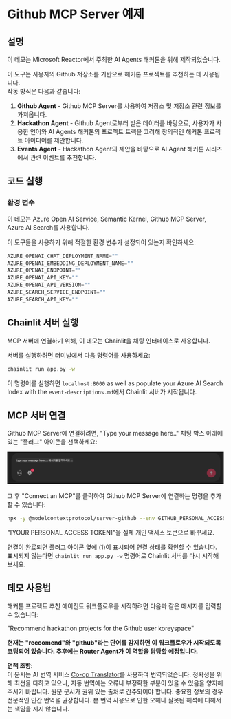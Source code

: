<!--
CO_OP_TRANSLATOR_METADATA:
{
  "original_hash": "393eea8000f305b94010dd5b380902d8",
  "translation_date": "2025-05-20T10:02:09+00:00",
  "source_file": "11-mcp/code_samples/github-mcp/README.md",
  "language_code": "ko"
}
-->
# Github MCP Server 예제

## 설명

이 데모는 Microsoft Reactor에서 주최한 AI Agents 해커톤을 위해 제작되었습니다.

이 도구는 사용자의 Github 저장소를 기반으로 해커톤 프로젝트를 추천하는 데 사용됩니다.  
작동 방식은 다음과 같습니다:

1. **Github Agent** - Github MCP Server를 사용하여 저장소 및 저장소 관련 정보를 가져옵니다.  
2. **Hackathon Agent** - Github Agent로부터 받은 데이터를 바탕으로, 사용자가 사용한 언어와 AI Agents 해커톤의 프로젝트 트랙을 고려해 창의적인 해커톤 프로젝트 아이디어를 제안합니다.  
3. **Events Agent** - Hackathon Agent의 제안을 바탕으로 AI Agent 해커톤 시리즈에서 관련 이벤트를 추천합니다.  

## 코드 실행

### 환경 변수

이 데모는 Azure Open AI Service, Semantic Kernel, Github MCP Server, Azure AI Search를 사용합니다.

이 도구들을 사용하기 위해 적절한 환경 변수가 설정되어 있는지 확인하세요:

```python
AZURE_OPENAI_CHAT_DEPLOYMENT_NAME=""
AZURE_OPENAI_EMBEDDING_DEPLOYMENT_NAME=""
AZURE_OPENAI_ENDPOINT=""
AZURE_OPENAI_API_KEY=""
AZURE_OPENAI_API_VERSION=""
AZURE_SEARCH_SERVICE_ENDPOINT=""
AZURE_SEARCH_API_KEY=""
```

## Chainlit 서버 실행

MCP 서버에 연결하기 위해, 이 데모는 Chainlit을 채팅 인터페이스로 사용합니다.

서버를 실행하려면 터미널에서 다음 명령어를 사용하세요:

```bash
chainlit run app.py -w
```

이 명령어를 실행하면 `localhost:8000` as well as populate your Azure AI Search Index with the `event-descriptions.md`에서 Chainlit 서버가 시작됩니다.

## MCP 서버 연결

Github MCP Server에 연결하려면, "Type your message here.." 채팅 박스 아래에 있는 "플러그" 아이콘을 선택하세요:

![MCP Connect](../../../../../translated_images/mcp-chainlit-1.dce6ea039fc19641b00370fafc9e68a7ab349ec064fb9170f5555f894376116e.ko.png)

그 후 "Connect an MCP"를 클릭하여 Github MCP Server에 연결하는 명령을 추가할 수 있습니다:

```bash
npx -y @modelcontextprotocol/server-github --env GITHUB_PERSONAL_ACCESS_TOKEN=[YOUR PERSONAL ACCESS TOKEN]
```

"[YOUR PERSONAL ACCESS TOKEN]"을 실제 개인 액세스 토큰으로 바꾸세요.

연결이 완료되면 플러그 아이콘 옆에 (1)이 표시되어 연결 상태를 확인할 수 있습니다. 표시되지 않는다면 `chainlit run app.py -w` 명령어로 Chainlit 서버를 다시 시작해 보세요.

## 데모 사용법

해커톤 프로젝트 추천 에이전트 워크플로우를 시작하려면 다음과 같은 메시지를 입력할 수 있습니다:

"Recommend hackathon projects for the Github user koreyspace"

**현재는 "reccomend"와 "github"라는 단어를 감지하면 이 워크플로우가 시작되도록 코딩되어 있습니다. 추후에는 Router Agent가 이 역할을 담당할 예정입니다.**

**면책 조항**:  
이 문서는 AI 번역 서비스 [Co-op Translator](https://github.com/Azure/co-op-translator)를 사용하여 번역되었습니다. 정확성을 위해 최선을 다하고 있으나, 자동 번역에는 오류나 부정확한 부분이 있을 수 있음을 양지해 주시기 바랍니다. 원문 문서가 권위 있는 출처로 간주되어야 합니다. 중요한 정보의 경우 전문적인 인간 번역을 권장합니다. 본 번역 사용으로 인한 오해나 잘못된 해석에 대해서는 책임을 지지 않습니다.
